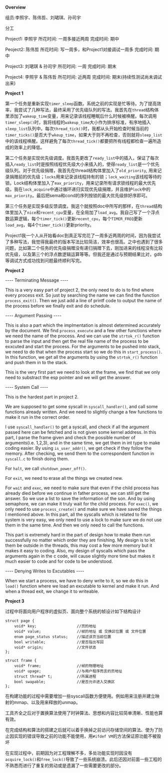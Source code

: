 **Overview**

组员:李照宇、陈伟哲、刘珺琪、孙司宇

分工

Project1: 李照宇 所花时间: 一周多接近两周 完成时间: 期中

Peoject2: 陈伟哲 所花时间: 写一周多，和Project1对接调试一周多 完成时间: 期中

Project3: 刘珺琪 & 孙司宇 所花时间: 一周 完成时间: 期末

Project4: 李照宇 & 陈伟哲 所花时间: 近两周 完成时间: 期末(持续性测试尚未调试出来)


**Project 1**


第一个任务是重新实现```timer_sleep```函数。系统之前的实现是忙等待。为了提高效率，我尝试了几种写法，最终采用了优先级队列的写法。我首先在```thread```结构体里添加了```wakeup_time```变量，用来记录该线程睡眠后什么时候被唤醒。每次调用```timer_sleep()```时，我将线程的```wakeup_time```大小作为排序标准，有序地插入```sleep_list```队列中。每次```thread_tick()```时，我都从头开始检查时候当前的```timer_ticks()```是否大于```wkeup_time```，如果大于则不再检查，否则就将```sleep_list```中的该线程唤醒。这样避免了每次```thread_tick()```都要把所有线程都检查一遍所造成的效率上的降低。

第二个任务是实现优先级调度。我首先更改了```ready_list```中的插入，保证了每次插入```ready_list```时是按照线程优先级大小来插入的，使得```ready_list```是一个优先级队列。对于优先级捐赠，我首先在thread结构体里加入了```old_priority```, 用来记录捐赠前的优先级；```locks```用来记录该线程持有的锁；```lock_waiting```该线程等待的锁。Lock结构体里加入了```max_priority```，用来记录所有请求锁线程的最大优先级。我在```lock_acquire```中通过循环递归实现优先级捐赠，并且维护```lock```中的```max_priority```。最后把sema和cond的序列按锁的最大优先级排好序即可。

第三个任务是实现多级反馈调度。我这个就按照doc中所写的那样，在```thread```结构体里加入了```nice```和```recent_cpu```变量，在全局加了```load_avg```。我自己写了一个浮点数运算逻辑，每个```timer_tick()```更新```recent_cpu```，每个```TIMER_FREQ```更新```load_avg```，每4个```timer_tick()```更新priority。

Project1我一个人从开始看doc到真正写完花了一周多近两周的时间，因为我尝试了多种写法，我觉得我最终的版本写法比较简洁，效率也很高。之中也遇到了很多问题，比如第二个任务的优先级捐赠没有递归捐赠下去，刚加进来的线程没有比较优先级，以及第三个的浮点数逻辑运算等等。但我还是通过与预期结果比对，gdb等调试方式成功找到问题最终顺利写完。

**Project 2**


---- Terminating Message ----

This is a very easy part of project 2, the only need to do is to find where every process exit. So just by searching the name we can find the function ```process_exit()```. Then we just add a line of printf code to output the name of the process before we finally exit and do schedule.

---- Argument Passing ----

This is also a part which the implmentation is almost determined accurately by the document. We find ```process_execute``` and a few other functions where we need the name of the process. And we can use the ```strtok_r()``` function to parse the input and then get the real file name of the process to be exxcuted and start the process. For the arguments to be pushed into stack, we need to do that when the process start so we do this in ```start_process()```. In this function, we get all the arguments by using the ```strtok_r()``` function and push them in to the stack.

This is the very first part we need to look at the frame, we find that we only need to substract the esp pointer and we will get the answer.

---- System Call ----

This is the hardest part in project 2. 

We are supposed to get some syscall in ```syscall_handler()```, and call some functions already written. And we need to slightly change a few functions to make it run in the correct order.

I use ```syscall_handler()``` to get a syscall, and check if all the argument passed here can be fetched and is not given some kernel address. In this part, I parse the frame given and check the possible number of arguments(i.e. 1,2,3), and in the same time, we get them in int type to make coding easier. By using ```is_user_addr()```, we get check if they follow the memory. After checking, we send them to the correspondent function in ```syscall.c``` to finish doing them.

For ```halt```, we call ```shutdown_power_off()```.

For ```exit```, we need to erase all the things we created new. 

For ```wait``` and ```exec```, we need to make sure that even if the child process has already died before we continue in father process, we can still get the answer. So we use a list to save the information of the son. And by using semaphore, we can make it truly wait for the child process. For ```exec()```, we only need to use ```process_create()``` and make sure we have saved the things I mentioned above.
In this part, all the syscalls which is related to file system is very easy, we only need to use a lock to make sure we do not use them in the same time. And then we only need to call the functions.

This part is extremely hard in the part of design how to make them run successfully no matter which order they are finishing. My design is to let them be outside in the threads, this may cost a few more memory but it makes it easy to coding. Also, my design of syscalls which pass the arguments again in the c code, will cause slightly more time but makes it much easier to code and for code to be understood.

---- Denying Writes to Excutables ----

When we start a process, we have to deny write to it, so we do this in ```load()``` function where we load an excutable to kernel and make it run. And when a thread exit, we change it to writeable.

**Project 3**

过程中将面向用户程序的虚拟页、面向整个系统的帧设计如下结构设计

    struct page {
        void* key;                  //页的地址
        void* value;                //帧的地址 或 交换区位置 或 文件位置
        enum page_status status;    //描述该页当前位置
        bool writable;              //是否指出写回
        void* origin;               //文件状态
    };
    
    struct frame {
        void* frame;                //帧的物理地址
        void* upage;                //与用户程序而言的页地址
        struct thread* t;           //所属进程
        bool swapable;              //是否允许进入交换区
    };
在构建功能的过程中需要增加一些syscall函数方便使用。例如用来注册并建立映射的mmap、以及用来释放的unmap。 

工具齐全之后对于置换算法使用了时钟算法、思想和内容比较简单清晰、性能也算有效。  

在完成结构和算法的搭建之后就可以着手换掉之前访问存储空间的算法、使为了防止因实现的错误导致之前的功能不能使用，用```#ifdef VM```的方法保证原功能不被毁坏

在实现过程中，前期因为对工程理解不多，多处功能实现时因没有```acquire_lock()```和```free_lock()```导致了一些系统崩溃。此后还因对前面一些工程的不熟悉而进行了重复的劳动或是遗漏了一些需要更改的部分。
